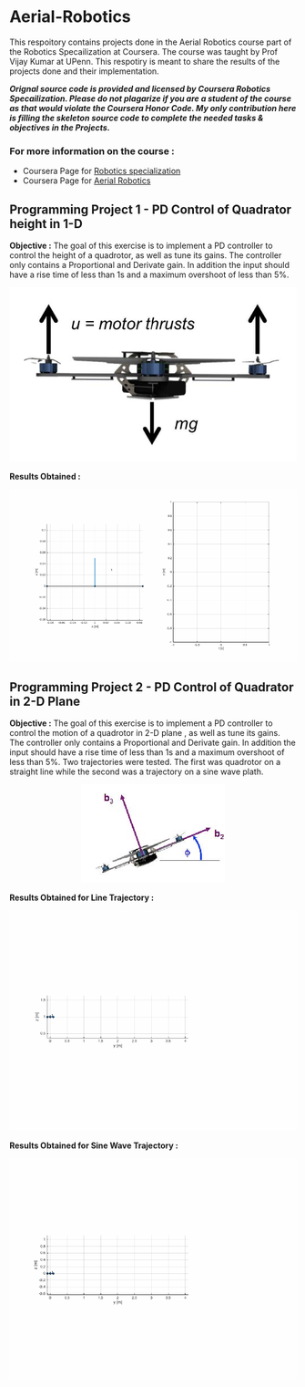 # Aerial-Robotics
[//]: # (Image References)

[image1]:./Images/Project%201/1-D_Quadrotor.jpg
[image2]:./Images/Project%202/quad.jpg

This respoitory contains projects done in the  Aerial Robotics course part of the Robotics Specailization at Coursera. The course was  taught by Prof Vijay Kumar at UPenn. This respotiry is meant to share the results of the projects done and their implementation.

_**Orignal source code is provided and licensed by Coursera Robotics Specailization. Please do not plagarize if you are a student of the course as that would violate the Coursera Honor Code. My only contribution here is filling the skeleton source code to complete the needed tasks & objectives in the Projects.**_

### For more information on the course :

 * Coursera Page for [Robotics specialization](https://www.coursera.org/specializations/robotics) 
 * Coursera Page for [Aerial Robotics](https://www.coursera.org/learn/robotics-flight) 
 
## Programming Project 1 - PD Control of Quadrator height in 1-D

__**Objective :**__ The goal of  this exercise is  to implement a PD controller to control the height of a quadrotor, as well
as tune its gains. The controller only contains a Proportional and Derivate gain. In addition the input should
have a rise time of less than 1s and a maximum overshoot of less than 5%.
                                          
 <p align="center"><img src="./Images/Project%201/1-D_Quadrotor.jpg" /></p>

__**Results Obtained :**__

 <p align="center"><img src="./Images/Project%201/pdcontrol_1d.gif" /></p>


## Programming Project 2 - PD Control of Quadrator in 2-D Plane 

__**Objective :**__ The goal of  this exercise is  to implement a PD controller to control the motion of a quadrotor in 2-D plane , as well as tune its gains. The controller only contains a Proportional and Derivate gain. In addition the input should
have a rise time of less than 1s and a maximum overshoot of less than 5%. Two trajectories were tested. The first was quadrotor on a straight line while the second was a trajectory on a sine wave plath.

 <p align="center"><img src="./Images/Project%202/quad.jpg" /></p>
 
 
__**Results Obtained for Line Trajectory :**__

 <p align="center"><img src="./Images/Project%202/line_2d.gif" /></p>
 
 __**Results Obtained for Sine Wave Trajectory :**__

 <p align="center"><img src="./Images/Project%202/sine_2d.gif" /></p>
 
 
